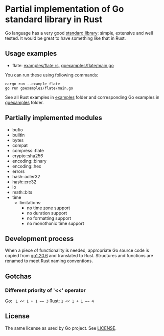 # Partial implementation of Go standard library in Rust

Go language has a very good [standard library](https://pkg.go.dev/std): simple,
extensive and well tested.  It would be great to have something like that in Rust.

## Usage examples

- flate: [examples/flate.rs](examples/flate.rs), [goexamples/flate/main.go](goexamples/flate/main.go)

You can run these using following commands:

```
cargo run --example flate
go run goexamples/flate/main.go
```

See all Rust examples in [examples](./examples) folder and
corresponding Go examples in [goexamples](./goexamples) folder.

## Partially implemented modules

- bufio
- builtin
- bytes
- compat
- compress::flate
- crypto::sha256
- encoding::binary
- encoding::hex
- errors
- hash::adler32
- hash::crc32
- io
- math::bits
- time
  - limitations:
    - no time zone support
    - no duration support
    - no formatting support
    - no monothonic time support

## Development process

When a piece of functionality is needed, appropriate Go source code is copied from
[go1.20.6](https://github.com/golang/go/tree/go1.20.6/src) and translated to Rust.
Structures and functions are renamed to meet Rust naming conventions.

## Gotchas

### Different priority of '<<' operator

Go: ` 1 << 1 + 1 == 3`
Rust: `1 << 1 + 1 == 4`

## License

The same license as used by Go project.  See [LICENSE](./LICENSE).
